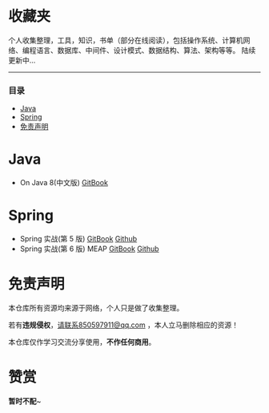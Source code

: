 # 收藏夹

个人收集整理，工具，知识，书单（部分在线阅读），包括操作系统、计算机网络、编程语言、数据库、中间件、设计模式、数据结构、算法、架构等等。
陆续更新中...

* * *
### 目录

- [Java](#java)
- [Spring](#spring)
- [免责声明](#%E5%85%8D%E8%B4%A3%E5%A3%B0%E6%98%8E)

# Java

- On Java 8(中文版) [GitBook](https://wizardforcel.gitbooks.io/onjava8/content/)

# Spring

- Spring 实战(第 5 版)  [GitBook](https://potoyang.gitbook.io/spring-in-action-v5) [Github](https://github.com/PotoYang/spring-in-action-v5-translate)
- Spring 实战(第 6 版) MEAP  [GitBook](https://leonli0102.github.io/spring-in-action-v6/) [Github](https://github.com/LeonLi0102/spring-in-action-v6-translate.git)

# 免责声明

本仓库所有资源均来源于网络，个人只是做了收集整理。

若有**违规侵权**，请联系850597911@qq.com ，本人立马删除相应的资源！

本仓库仅作学习交流分享使用，**不作任何商用**。

# 赞赏

**暂时不配**~
